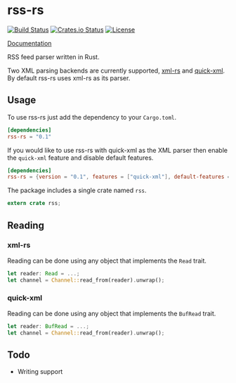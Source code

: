 # rss-rs

[![Build Status](https://travis-ci.org/jameshurst/rss-rs.svg?branch=master)](https://travis-ci.org/jameshurst/rss-rs)
[![Crates.io Status](http://meritbadge.herokuapp.com/rss-rs)](https://crates.io/crates/rss-rs)
[![License](https://img.shields.io/badge/license-MIT-blue.svg)](https://raw.githubusercontent.com/jameshurst/rss-rs/master/LICENSE)

[Documentation](https://jameshurst.github.io/rss-rs/rss/)

RSS feed parser written in Rust. 

Two XML parsing backends are currently supported,
[xml-rs](https://github.com/netvl/xml-rs) and [quick-xml](https://github.com/tafia/quick-xml). By default rss-rs uses xml-rs as its parser.

## Usage

To use rss-rs just add the dependency to your `Cargo.toml`.

```toml
[dependencies]
rss-rs = "0.1"
```

If you would like to use rss-rs with quick-xml as the XML parser then enable the `quick-xml` feature and disable default features.

```toml
[dependencies]
rss-rs = {version = "0.1", features = ["quick-xml"], default-features = false}
```
The package includes a single crate named `rss`.

```rust
extern crate rss;
```

## Reading

### xml-rs

Reading can be done using any object that implements the `Read` trait. 

```rust
let reader: Read = ...;
let channel = Channel::read_from(reader).unwrap();
```
### quick-xml

Reading can be done using any object that implements the `BufRead` trait. 

```rust
let reader: BufRead = ...;
let channel = Channel::read_from(reader).unwrap();
```

## Todo

* Writing support
  
